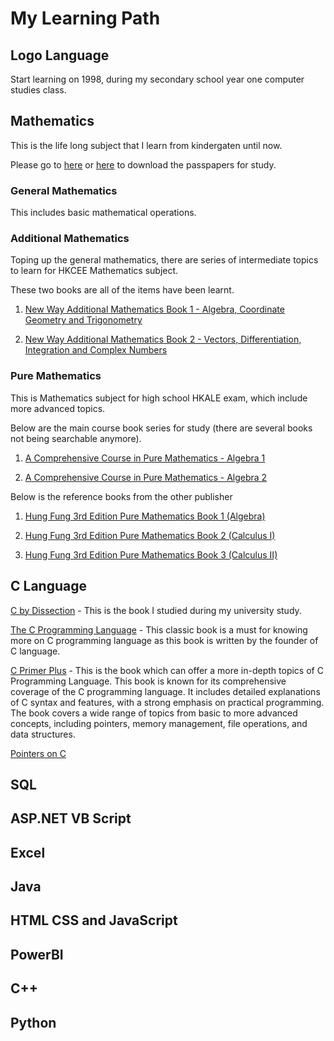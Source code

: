 # My Learning Path

## Logo Language

Start learning on 1998, during my secondary school year one computer studies class.

## Mathematics

This is the life long subject that I learn from kindergaten until now.

Please go to [here](https://sites.google.com/site/pastpaperfordsestudents/math) or [here](https://mathrevise.weebly.com/27511236223543038988m2---pure-maths.html) to download the passpapers for study.

### General Mathematics

This includes basic mathematical operations.

### Additional Mathematics

Toping up the general mathematics, there are series of intermediate topics to learn for HKCEE Mathematics subject.

These two books are all of the items have been learnt.

1. [New Way Additional Mathematics Book 1 - Algebra, Coordinate Geometry and Trigonometry](https://www.scribd.com/document/698240367/Book-1-New-Way-Additional-Mathematics-Third-Edition-Teacher-s-Edition)

2. [New Way Additional Mathematics Book 2 - Vectors, Differentiation, Integration and Complex Numbers](https://www.scribd.com/document/698214729/Book-2-New-Way-Additional-Mathematics-Third-Edition-Teacher-s-Edition)

### Pure Mathematics

This is Mathematics subject for high school HKALE exam, which include more advanced topics.

Below are the main course book series for study (there are several books not being searchable anymore).

1. [A Comprehensive Course in Pure Mathematics - Algebra 1](https://www.scribd.com/document/516065663/A-Comprehensive-Course-In-Pure-Mathematics-Alegra-I-C-S-Lee)

2. [A Comprehensive Course in Pure Mathematics - Algebra 2](https://www.scribd.com/document/516066036/Pure-Mathematics-Alegra-II)

Below is the reference books from the other publisher

1. [Hung Fung 3rd Edition Pure Mathematics Book 1 (Algebra)](https://www.scribd.com/document/742655990/Hung-Fung-3rd-Edition-Pure-Mathematics-Book-1-Algebra)

2. [Hung Fung 3rd Edition Pure Mathematics Book 2 (Calculus I)](https://www.scribd.com/document/743217290/Hung-Fung-3rd-Edition-Pure-Mathematics-Book-2-Calculus-I)

3. [Hung Fung 3rd Edition Pure Mathematics Book 3 (Calculus II)](https://www.scribd.com/document/742672455/Hung-Fung-3rd-Edition-Pure-Mathematics-Book-3-Calculus-II)

## C Language

[C by Dissection]() - This is the book I studied during my university study.

[The C Programming Language](https://github.com/santorini19970530/knr_revision) - This classic book is a must for knowing more on C programming language as this book is written by the founder of C language.

[C Primer Plus]() - This is the book which can offer a more in-depth topics of C Programming Language.
This book is known for its comprehensive coverage of the C programming language.
It includes detailed explanations of C syntax and features, with a strong emphasis on practical programming.
The book covers a wide range of topics from basic to more advanced concepts, including pointers, memory management, file operations, and data structures.

[Pointers on C]()

## SQL

## ASP.NET VB Script

## Excel

## Java

## HTML CSS and JavaScript

## PowerBI

## C++

## Python
